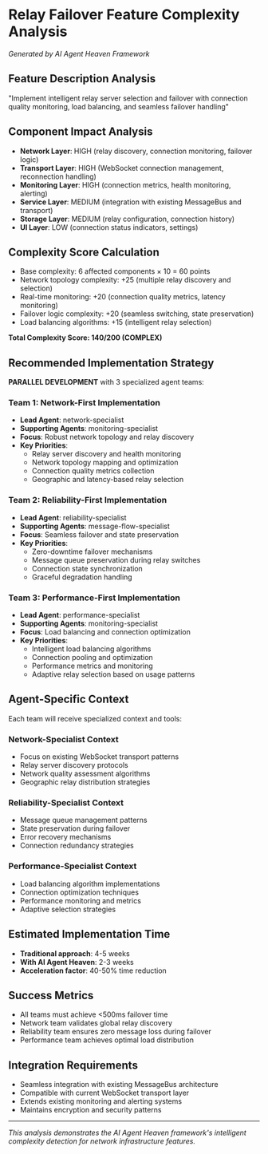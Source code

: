 # Relay Failover Feature Complexity Analysis
*Generated by AI Agent Heaven Framework*

## Feature Description Analysis
"Implement intelligent relay server selection and failover with connection quality monitoring, load balancing, and seamless failover handling"

## Component Impact Analysis
- **Network Layer**: HIGH (relay discovery, connection monitoring, failover logic)
- **Transport Layer**: HIGH (WebSocket connection management, reconnection handling)
- **Monitoring Layer**: HIGH (connection metrics, health monitoring, alerting)
- **Service Layer**: MEDIUM (integration with existing MessageBus and transport)
- **Storage Layer**: MEDIUM (relay configuration, connection history)
- **UI Layer**: LOW (connection status indicators, settings)

## Complexity Score Calculation
- Base complexity: 6 affected components × 10 = 60 points
- Network topology complexity: +25 (multiple relay discovery and selection)
- Real-time monitoring: +20 (connection quality metrics, latency monitoring)
- Failover logic complexity: +20 (seamless switching, state preservation)
- Load balancing algorithms: +15 (intelligent relay selection)

**Total Complexity Score: 140/200 (COMPLEX)**

## Recommended Implementation Strategy
**PARALLEL DEVELOPMENT** with 3 specialized agent teams:

### Team 1: Network-First Implementation
- **Lead Agent**: network-specialist
- **Supporting Agents**: monitoring-specialist
- **Focus**: Robust network topology and relay discovery
- **Key Priorities**:
  - Relay server discovery and health monitoring
  - Network topology mapping and optimization
  - Connection quality metrics collection
  - Geographic and latency-based relay selection

### Team 2: Reliability-First Implementation
- **Lead Agent**: reliability-specialist
- **Supporting Agents**: message-flow-specialist
- **Focus**: Seamless failover and state preservation
- **Key Priorities**:
  - Zero-downtime failover mechanisms
  - Message queue preservation during relay switches
  - Connection state synchronization
  - Graceful degradation handling

### Team 3: Performance-First Implementation
- **Lead Agent**: performance-specialist
- **Supporting Agents**: monitoring-specialist
- **Focus**: Load balancing and connection optimization
- **Key Priorities**:
  - Intelligent load balancing algorithms
  - Connection pooling and optimization
  - Performance metrics and monitoring
  - Adaptive relay selection based on usage patterns

## Agent-Specific Context
Each team will receive specialized context and tools:

### Network-Specialist Context
- Focus on existing WebSocket transport patterns
- Relay server discovery protocols
- Network quality assessment algorithms
- Geographic relay distribution strategies

### Reliability-Specialist Context
- Message queue management patterns
- State preservation during failover
- Error recovery mechanisms
- Connection redundancy strategies

### Performance-Specialist Context
- Load balancing algorithm implementations
- Connection optimization techniques
- Performance monitoring and metrics
- Adaptive selection strategies

## Estimated Implementation Time
- **Traditional approach**: 4-5 weeks
- **With AI Agent Heaven**: 2-3 weeks
- **Acceleration factor**: 40-50% time reduction

## Success Metrics
- All teams must achieve <500ms failover time
- Network team validates global relay discovery
- Reliability team ensures zero message loss during failover
- Performance team achieves optimal load distribution

## Integration Requirements
- Seamless integration with existing MessageBus architecture
- Compatible with current WebSocket transport layer
- Extends existing monitoring and alerting systems
- Maintains encryption and security patterns

---
*This analysis demonstrates the AI Agent Heaven framework's intelligent complexity detection for network infrastructure features.*